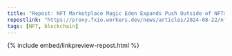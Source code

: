```yaml
---
title: "Repost: NFT Marketplace Magic Eden Expands Push Outside of NFTs - Bloomberg"
repostlink: "https://proxy.fxio.workers.dev/news/articles/2024-08-22/nft-marketplace-magic-eden-expands-push-outside-of-nfts?apiurl=https://www.bloomberg.com/news/articles/2024-08-22/nft-marketplace-magic-eden-expands-push-outside-of-nfts"
tags: [NFT, blockchain]
---
```


{% include embed/linkpreview-repost.html %}
